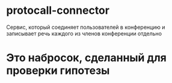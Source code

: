 # protocall-connector
Сервис, который соединяет пользователей в конференцию и записывает речь каждого из членов конференции отдельно

# Это набросок, сделанный для проверки гипотезы
